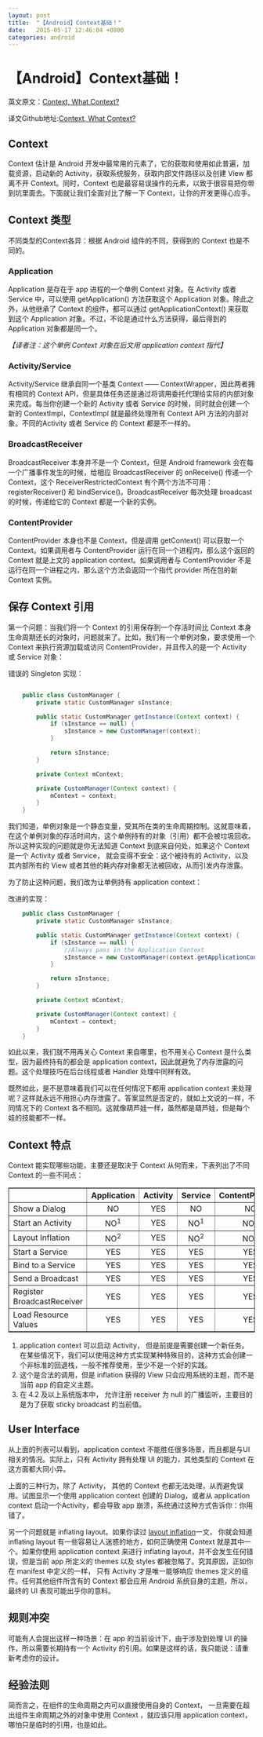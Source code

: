 ```yaml
---
layout: post
title:  "【Android】Context基础！"
date:   2015-05-17 12:46:04 +0800
categories: android
---
```

# 【Android】Context基础！

英文原文：[Context, What Context?](http://possiblemobile.com/2013/06/context/)

译文Github地址:[Context, What Context?](https://github.com/xesam/tech-translate/blob/master/android/Context-What_Context.md)

## Context

Context 估计是 Android 开发中最常用的元素了，它的获取和使用如此普遍，加载资源，启动新的 Activity，获取系统服务，获取内部文件路径以及创建 View 都离不开 Context。同时，Context 也是最容易误操作的元素，以致于很容易把你带到坑里面去。下面就让我们全面对比了解一下 Context，让你的开发更得心应手。

## Context 类型

不同类型的Context各异：根据 Android 组件的不同，获得到的 Context 也是不同的。

### Application

Application 是存在于 app 进程的一个单例 Context 对象。在 Activity 或者 Service 中，可以使用 getApplication() 方法获取这个 Application 对象。除此之外，从他继承了 Context 的组件，都可以通过 getApplicationContext() 来获取到这个 Application 对象。不过，不论是通过什么方法获得，最后得到的 Application 对象都是同一个。

*【译者注：这个单例 Context 对象在后文用 application context 指代】*

### Activity/Service

Activity/Service 继承自同一个基类 Context —— ContextWrapper，因此两者拥有相同的 Context API，但是具体任务还是通过将调用委托代理给实际的内部对象来完成。每当你创建一个新的 Activity 或者 Service 的时候，同时就会创建一个新的 ContextImpl，ContextImpl 就是最终处理所有 Context API 方法的内部对象。不同的Activity 或者 Service 的 Context 都是不一样的。

### BroadcastReceiver

BroadcastReceiver 本身并不是一个 Context，但是 Android framework 会在每一个广播事件发生的时候，给相应 BroadcastReceiver 的 onReceive() 传递一个 Context，这个 ReceiverRestrictedContext 有个两个方法不可用： registerReceiver() 和 bindService()。BroadcastReceiver 每次处理 broadcast 的时候，传递给它的 Context 都是一个新的实例。

### ContentProvider

ContentProvider 本身也不是 Context，但是调用 getContext() 可以获取一个 Context。如果调用者与 ContentProvider 运行在同一个进程内，那么这个返回的 Context 就是上文的 application context。如果调用者与 ContentProvider 不是运行在同一个进程之内，那么这个方法会返回一个指代 provider 所在包的新 Context 实例。

## 保存 Context 引用

第一个问题：当我们将一个 Context 的引用保存到一个存活时间比 Context 本身生命周期还长的对象时，问题就来了。比如，我们有一个单例对象，要求使用一个 Context 来执行资源加载或访问 ContentProvider，并且传入的是一个 Activity 或 Service 对象：

错误的 Singleton 实现：

```java

    public class CustomManager {
        private static CustomManager sInstance;

        public static CustomManager getInstance(Context context) {
            if (sInstance == null) {
                sInstance = new CustomManager(context);
            }

            return sInstance;
        }

        private Context mContext;

        private CustomManager(Context context) {
            mContext = context;
        }
    }
```

我们知道，单例对象是一个静态变量，受其所在类的生命周期控制。这就意味着，在这个单例对象的存活时间内，这个单例持有的对象（引用）都不会被垃圾回收。
所以这种实现的问题就是你无法知道 Context 到底来自何处，如果这个 Context 是一个 Activity 或者 Service， 就会变得不安全：这个被持有的 Activity，以及其内部所有的 View 或者其他的耗内存对象都无法被回收，从而引发内存泄露。

为了防止这种问题，我们改为让单例持有 application context：

改进的实现：

```java
    public class CustomManager {
        private static CustomManager sInstance;

        public static CustomManager getInstance(Context context) {
            if (sInstance == null) {
                //Always pass in the Application Context
                sInstance = new CustomManager(context.getApplicationContext());
            }

            return sInstance;
        }

        private Context mContext;

        private CustomManager(Context context) {
            mContext = context;
        }
    }
```

如此以来，我们就不用再关心 Context 来自哪里，也不用关心 Context 是什么类型，因为最终持有的都会是 application context，因此就避免了内存泄露的问题。这个处理技巧在后台线程或者 Handler 处理中同样有效。

既然如此，是不是意味着我们可以在任何情况下都用 application context 来处理呢？这样就永远不用担心内存泄露了。答案显然是否定的，就如上文说的一样，不同情况下的 Context 各不相同。这就像葫芦娃一样，虽然都是葫芦娃，但是每个娃的技能都不一样。

## Context 特点

Context 能实现哪些功能，主要还是取决于 Context 从何而来，下表列出了不同 Context 的一些不同点：

<table border="1" width="90%" align="center">
<thead>
<tr>
<th></th>
<th align="center">Application</th>
<th align="center">Activity</th>
<th align="center">Service</th>
<th align="center">ContentProvider</th>
<th align="center">BroadcastReceiver</th>
</tr>
</thead>
<tbody>
<tr>
<td>Show a Dialog</td>
<td align="center">NO</td>
<td align="center">YES</td>
<td align="center">NO</td>
<td align="center">NO</td>
<td align="center">NO</td>
</tr>
<tr>
<td>Start an Activity</td>
<td align="center">NO<sup>1</sup></td>
<td align="center">YES</td>
<td align="center">NO<sup>1</sup></td>
<td align="center">NO<sup>1</sup></td>
<td align="center">NO<sup>1</sup></td>
</tr>
<tr>
<td>Layout Inflation</td>
<td align="center">NO<sup>2</sup></td>
<td align="center">YES</td>
<td align="center">NO<sup>2</sup></td>
<td align="center">NO<sup>2</sup></td>
<td align="center">NO<sup>2</sup></td>
</tr>
<tr>
<td>Start a Service</td>
<td align="center">YES</td>
<td align="center">YES</td>
<td align="center">YES</td>
<td align="center">YES</td>
<td align="center">YES</td>
</tr>
<tr>
<td>Bind to a Service</td>
<td align="center">YES</td>
<td align="center">YES</td>
<td align="center">YES</td>
<td align="center">YES</td>
<td align="center">NO</td>
</tr>
<tr>
<td>Send a Broadcast</td>
<td align="center">YES</td>
<td align="center">YES</td>
<td align="center">YES</td>
<td align="center">YES</td>
<td align="center">YES</td>
</tr>
<tr>
<td>Register BroadcastReceiver</td>
<td align="center">YES</td>
<td align="center">YES</td>
<td align="center">YES</td>
<td align="center">YES</td>
<td align="center">NO<sup>3</sup></td>
</tr>
<tr>
<td>Load Resource Values</td>
<td align="center">YES</td>
<td align="center">YES</td>
<td align="center">YES</td>
<td align="center">YES</td>
<td align="center">YES</td>
</tr>
</tbody>
</table>

1. application context 可以启动 Activity， 但是前提是需要创建一个新任务。在某些情况下，我们可以使用这种方式实现某种特殊目的，这种方式会创建一个非标准的回退栈，一般不推荐使用，至少不是一个好的实践。
2. 这个是合法的调用，但是 inflation 获得的 View 只会应用系统的主题，而不是当前 app 的自定义主题。
3. 在 4.2 及以上系统版本中， 允许注册 receiver 为 null 的广播监听，主要目的是为了获取 sticky broadcast 的当前值。

## User Interface

从上面的列表可以看到，application context 不能胜任很多场景，而且都是与UI相关的情况。实际上，只有 Activity 拥有处理 UI 的能力，其他类型的 Context 在这方面都大同小异。

上面的三种行为，除了 Activity， 其他的 Context 也都无法处理，从而避免误用。试图显示一个使用 application context 创建的 Dialog，或者从 application context 启动一个Activity，都会导致 app 崩溃，系统通过这种方式告诉你：你用错了。

另一个问题就是 inflating layout。如果你读过 [layout inflation](http://www.doubleencore.com/2013/05/layout-inflation-as-intended/)一文， 你就会知道 inflating layout 有一些容易让人迷惑的地方，如何正确使用 Context 就是其中一个。如果你使用 application context 来进行 inflating layout，并不会发生任何错误，但是当前 app 所定义的 themes 以及 styles 都被忽略了。究其原因，正如你在 manifest 中定义的一样， 只有 Activity 才是唯一能够响应 themes 定义的组件。任何其他组件所含有的 Context 都会应用 Android 系统自身的主题，所以，最终的 UI 表现可能出乎你的意料。

## 规则冲突

可能有人会提出这样一种场景：在 app 的当前设计下，由于涉及到处理 UI 的操作，所以需要长期持有一个 Activity 的引用。如果是这样的话，我只能说：请重新考虑你的设计。

## 经验法则

简而言之，在组件的生命周期之内可以直接使用自身的 Context， 一旦需要在超出组件生命周期之外的对象中使用 Context ，就应该只用 application context，哪怕只是临时的引用，也是如此。

